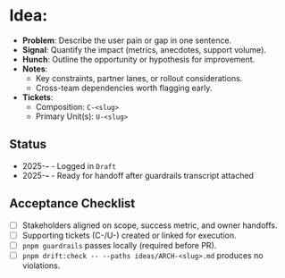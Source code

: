 # Idea: <Working Title>

- **Problem**: Describe the user pain or gap in one sentence.
- **Signal**: Quantify the impact (metrics, anecdotes, support volume).
- **Hunch**: Outline the opportunity or hypothesis for improvement.
- **Notes**:
  - Key constraints, partner lanes, or rollout considerations.
  - Cross-team dependencies worth flagging early.
- **Tickets**:
  - Composition: `C-<slug>`
  - Primary Unit(s): `U-<slug>`

## Status

- 2025-**-** - Logged in `Draft`
- 2025-**-** - Ready for handoff after guardrails transcript attached

## Acceptance Checklist

- [ ] Stakeholders aligned on scope, success metric, and owner handoffs.
- [ ] Supporting tickets (C-/U-) created or linked for execution.
- [ ] `pnpm guardrails` passes locally (required before PR).
- [ ] `pnpm drift:check -- --paths ideas/ARCH-<slug>.md` produces no violations.
